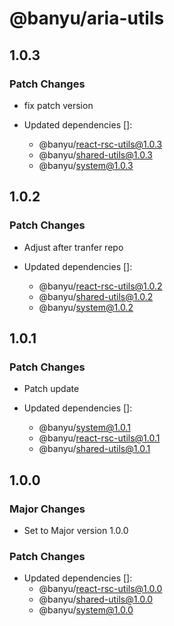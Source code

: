 # @banyu/aria-utils

## 1.0.3

### Patch Changes

- fix patch version

- Updated dependencies []:
  - @banyu/react-rsc-utils@1.0.3
  - @banyu/shared-utils@1.0.3
  - @banyu/system@1.0.3

## 1.0.2

### Patch Changes

- Adjust after tranfer repo

- Updated dependencies []:
  - @banyu/react-rsc-utils@1.0.2
  - @banyu/shared-utils@1.0.2
  - @banyu/system@1.0.2

## 1.0.1

### Patch Changes

- Patch update

- Updated dependencies []:
  - @banyu/system@1.0.1
  - @banyu/react-rsc-utils@1.0.1
  - @banyu/shared-utils@1.0.1

## 1.0.0

### Major Changes

- Set to Major version 1.0.0

### Patch Changes

- Updated dependencies []:
  - @banyu/react-rsc-utils@1.0.0
  - @banyu/shared-utils@1.0.0
  - @banyu/system@1.0.0
